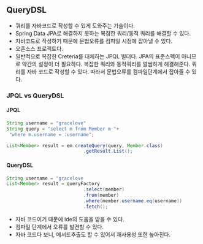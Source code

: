 ## QueryDSL

- 쿼리를 자바코드로 작성할 수 있게 도와주는 기술이다.
- Spring Data JPA로 해결하지 못하는 복잡한 쿼리/동적 쿼리를 해결할 수 있다.
- 자바코드로 작성하기 때문에 문법오류를 컴파일 시점에 잡아낼 수 있다.
- 오픈소스 프로젝트다.
- 일반적으로 복잡한 Creteria를 대체하는 JPQL 빌더다.
JPA의 표준스펙이 아니므로 약간의 설정이 더 필요하다.
복잡한 쿼리와 동적쿼리를 깔쌈하게 해결해준다.
쿼리를 자바 코드로 작성할 수 있다. 따라서 문법오류를 컴파일단계에서 잡아줄 수 있다.

### JPQL vs QueryDSL

#### JPQL

```java
String username = "gracelove"
String query = "select m from Member m "+
 "where m.username = :username";

List<Member> result = em.createQuery(query, Member.class)
                            .getResult.List();
```

#### QueryDSL

```java
String username = "gracelove
List<Member> result = queryFactory
                            .select(member)
                            .from(member)
                            .where(member.username.eq(username))
                            .fetch();
```

- 자바 코드이기 때문에 ide의 도움을 받을 수 있다.
- 컴파일 단계에서 오류를 발견할 수 있다.
- 자바 코드다 보니, 메서드추출도 할 수 있어서 재사용성 또한 높아진다.

